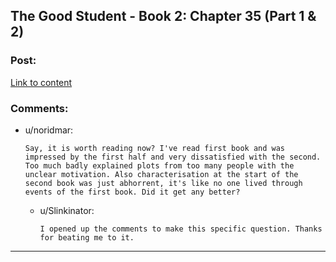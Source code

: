 ## The Good Student - Book 2: Chapter 35 (Part 1 & 2)

### Post:

[Link to content](http://moodylit.com/the-good-student-table-of-contents/book-2-chapter-thirty-five-part-one)

### Comments:

- u/noridmar:
  ```
  Say, it is worth reading now? I've read first book and was impressed by the first half and very dissatisfied with the second. Too much badly explained plots from too many people with the unclear motivation. Also characterisation at the start of the second book was just abhorrent, it's like no one lived through events of the first book. Did it get any better?
  ```

  - u/Slinkinator:
    ```
    I opened up the comments to make this specific question. Thanks for beating me to it.
    ```

---

